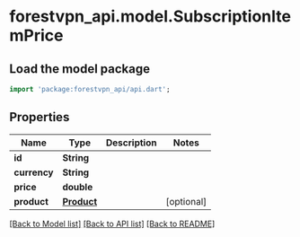 # forestvpn_api.model.SubscriptionItemPrice

## Load the model package
```dart
import 'package:forestvpn_api/api.dart';
```

## Properties
Name | Type | Description | Notes
------------ | ------------- | ------------- | -------------
**id** | **String** |  | 
**currency** | **String** |  | 
**price** | **double** |  | 
**product** | [**Product**](Product.md) |  | [optional] 

[[Back to Model list]](../README.md#documentation-for-models) [[Back to API list]](../README.md#documentation-for-api-endpoints) [[Back to README]](../README.md)


